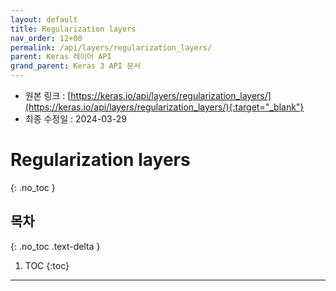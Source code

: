 ```yaml
---
layout: default
title: Regularization layers
nav_order: 12+00
permalink: /api/layers/regularization_layers/
parent: Keras 레이어 API
grand_parent: Keras 3 API 문서
---
```


* 원본 링크 : [https://keras.io/api/layers/regularization_layers/](https://keras.io/api/layers/regularization_layers/){:target="_blank"}
* 최종 수정일 : 2024-03-29

# Regularization layers
{: .no_toc }

## 목차
{: .no_toc .text-delta }

1. TOC
{:toc}

---
